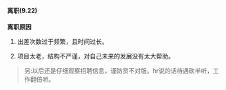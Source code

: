 #### 离职(9.22)

**离职原因**

1. 出差次数过于频繁，且时间过长。

2. 项目太老，结构不严谨，对自己未来的发展没有太大帮助。

> 另:以后还是仔细观察招聘信息，谨防货不对版。hr说的话待遇砍半听，工作翻倍听。
